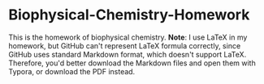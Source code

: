 # Biophysical-Chemistry-Homework
This is the homework of biophysical chemistry.
**Note**: I use LaTeX in my homework, but GitHub can't represent LaTeX formula correctly, since GitHub uses standard Markdown format, which doesn't support LaTeX. Therefore, you'd better download the Markdown files and open them with Typora, or download the PDF instead.